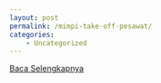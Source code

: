 ```yaml
---
layout: post
permalink: /mimpi-take-off-pesawat/
categories:
    - Uncategorized
---
```


[Baca Selengkapnya](/09)